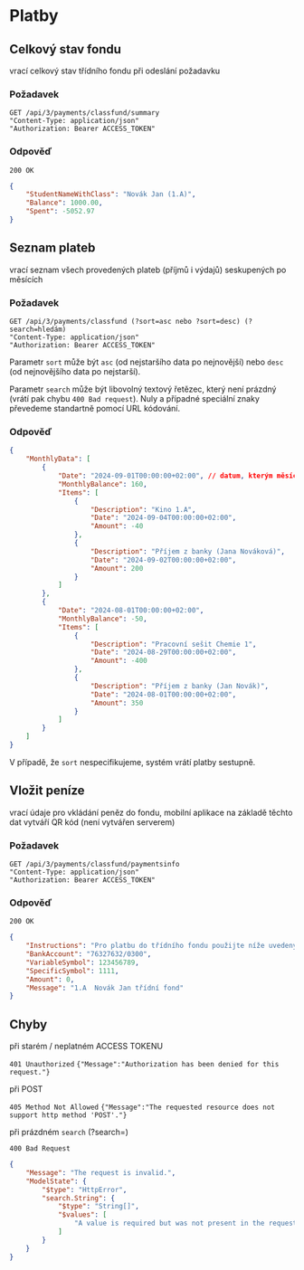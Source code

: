 # Platby



## Celkový stav fondu

vrací celkový stav třídního fondu při odeslání požadavku

### Požadavek
```
GET /api/3/payments/classfund/summary
"Content-Type: application/json"
"Authorization: Bearer ACCESS_TOKEN"
```

### Odpověď

```200 OK```
``` json
{
    "StudentNameWithClass": "Novák Jan (1.A)",
    "Balance": 1000.00,
    "Spent": -5052.97
}
```

## Seznam plateb

vrací seznam všech provedených plateb (příjmů i výdajů) seskupených po měsících

### Požadavek
```
GET /api/3/payments/classfund (?sort=asc nebo ?sort=desc) (?search=hledám)
"Content-Type: application/json"
"Authorization: Bearer ACCESS_TOKEN"
```

Parametr ```sort``` může být `asc` (od nejstaršího data po nejnovější) nebo `desc` (od nejnovějšího data po nejstarší). 

Parametr ```search``` může být libovolný textový řetězec, který není prázdný (vrátí pak chybu ```400 Bad request```). Nuly a případné speciální znaky převedeme standartně pomocí URL kódování.

### Odpověď

``` json
{
    "MonthlyData": [
        {
            "Date": "2024-09-01T00:00:00+02:00", // datum, kterým měsíc začíná
            "MonthlyBalance": 160,
            "Items": [
                {
                    "Description": "Kino 1.A",
                    "Date": "2024-09-04T00:00:00+02:00",
                    "Amount": -40
                },
                {
                    "Description": "Příjem z banky (Jana Nováková)",
                    "Date": "2024-09-02T00:00:00+02:00",
                    "Amount": 200
                }
            ]
        },
        {
            "Date": "2024-08-01T00:00:00+02:00",
            "MonthlyBalance": -50,
            "Items": [
                {
                    "Description": "Pracovní sešit Chemie 1",
                    "Date": "2024-08-29T00:00:00+02:00",
                    "Amount": -400
                },
                {
                    "Description": "Příjem z banky (Jan Novák)",
                    "Date": "2024-08-01T00:00:00+02:00",
                    "Amount": 350
                }
            ]
        }
    ]
}
```

V případě, že ```sort``` nespecifikujeme, systém vrátí platby sestupně.




## Vložit peníze

vrací údaje pro vkládání peněz do fondu, mobilní aplikace na základě těchto dat vytváří QR kód (není vytvářen serverem)

### Požadavek
```
GET /api/3/payments/classfund/paymentsinfo
"Content-Type: application/json"
"Authorization: Bearer ACCESS_TOKEN"
```

### Odpověď
```200 OK```

``` json
{
    "Instructions": "Pro platbu do třídního fondu použijte níže uvedený bankovní účet, specifický a variabilní symbol.",
    "BankAccount": "76327632/0300",
    "VariableSymbol": 123456789,
    "SpecificSymbol": 1111,
    "Amount": 0,
    "Message": "1.A  Novák Jan třídní fond"
}
```


## Chyby

při starém / neplatném ACCESS TOKENU

```401 Unauthorized```
```{"Message":"Authorization has been denied for this request."}```

při POST

```405 Method Not Allowed```
```{"Message":"The requested resource does not support http method 'POST'."} ```

při prázdném `search` (?search=)

```400 Bad Request```
``` json
{
    "Message": "The request is invalid.",
    "ModelState": {
        "$type": "HttpError",
        "search.String": {
            "$type": "String[]",
            "$values": [
                "A value is required but was not present in the request."
            ]
        }
    }
}
```